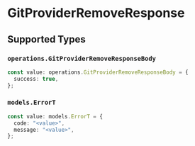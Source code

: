 # GitProviderRemoveResponse


## Supported Types

### `operations.GitProviderRemoveResponseBody`

```typescript
const value: operations.GitProviderRemoveResponseBody = {
  success: true,
};
```

### `models.ErrorT`

```typescript
const value: models.ErrorT = {
  code: "<value>",
  message: "<value>",
};
```

